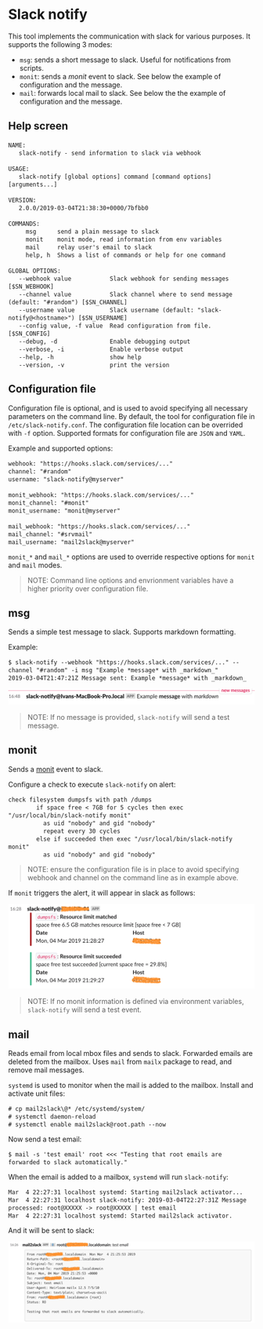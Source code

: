 # Slack notify

This tool implements the communication with slack for various purposes. It
supports the following 3 modes:

- `msg`: sends a short message to slack. Useful for notifications from scripts.
- `monit`: sends a *monit* event to slack. See below the example of
  configuration and the message.
- `mail`: forwards local mail to slack. See below the the example of
  configuration and the message.

## Help screen

```
NAME:
   slack-notify - send information to slack via webhook

USAGE:
   slack-notify [global options] command [command options] [arguments...]

VERSION:
   2.0.0/2019-03-04T21:38:30+0000/7bfbb0

COMMANDS:
     msg      send a plain message to slack
     monit    monit mode, read information from env variables
     mail     relay user's email to slack
     help, h  Shows a list of commands or help for one command

GLOBAL OPTIONS:
   --webhook value           Slack webhook for sending messages [$SN_WEBHOOK]
   --channel value           Slack channel where to send message (default: "#random") [$SN_CHANNEL]
   --username value          Slack username (default: "slack-notify@<hostname>") [$SN_USERNAME]
   --config value, -f value  Read configuration from file. [$SN_CONFIG]
   --debug, -d               Enable debugging output
   --verbose, -i             Enable verbose output
   --help, -h                show help
   --version, -v             print the version
```

## Configuration file

Configuration file is optional, and is used to avoid specifying all necessary
parameters on the command line. By default, the tool for configuration file in
`/etc/slack-notify.conf`. The configuration file location can be overrided with
`-f` option. Supported formats for configuration file are `JSON` and `YAML`.

Example and supported options:

```
webhook: "https://hooks.slack.com/services/..."
channel: "#random"
username: "slack-notify@myserver"

monit_webhook: "https://hooks.slack.com/services/..."
monit_channel: "#monit"
monit_username: "monit@myserver"

mail_webhook: "https://hooks.slack.com/services/..."
mail_channel: "#srvmail"
mail_username: "mail2slack@myserver"
```

`monit_*` and `mail_*` options are used to override respective options for
`monit` and `mail` modes. 

> NOTE: Command line options and envrionment variables have a higher priority
> over configuration file.

## msg

Sends a simple test message to slack. Supports markdown formatting.

Example:

    $ slack-notify --webhook "https://hooks.slack.com/services/..." --channel "#random" -i msg "Example *message* with _markdown_"
    2019-03-04T21:47:21Z Message sent: Example *message* with _markdown_

![Slack view](imgs/slack-notify-msg.png)

>NOTE: If no message is provided, `slack-notify` will send a test message.

## monit

Sends a [monit](https://mmonit.com/monit/) event to slack.

Configure a check to execute `slack-notify` on alert:

```
check filesystem dumpsfs with path /dumps
        if space free < 7GB for 5 cycles then exec "/usr/local/bin/slack-notify monit"
          as uid "nobody" and gid "nobody"
          repeat every 30 cycles
        else if succeeded then exec "/usr/local/bin/slack-notify monit"
          as uid "nobody" and gid "nobody"
```

>NOTE: ensure the configuration file is in place to avoid specifying webhook and
>channel on the command line as in example above.

If `monit` triggers the alert, it will appear in slack as follows:

![](imgs/slack-notify-monit.png)

>NOTE: If no monit information is defined via environment variables,
>`slack-notify` will send a test event.

## mail

Reads email from local mbox files and sends to slack. Forwarded emails are
deleted from the mailbox. Uses `mail` from `mailx` package to read, and remove
mail messages.

`systemd` is used to monitor when the mail is added to the mailbox. Install and
activate unit files:

    # cp mail2slack\@* /etc/systemd/system/
    # systemctl daemon-reload
    # systemctl enable mail2slack@root.path --now

Now send a test email:

    $ mail -s 'test email' root <<< "Testing that root emails are forwarded to slack automatically."
    
When the email is added to a mailbox, `systemd` will run `slack-notify`:

    Mar  4 22:27:31 localhost systemd: Starting mail2slack activator...
    Mar  4 22:27:31 localhost slack-notify: 2019-03-04T22:27:31Z Message processed: root@XXXXX -> root@XXXXX | test email
    Mar  4 22:27:31 localhost systemd: Started mail2slack activator.

And it will be sent to slack:

![](imgs/slack-notify-mail.png)

